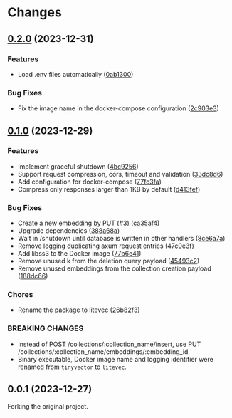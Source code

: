 # Changes

## [0.2.0](https://github.com/prantlf/litevec/compare/v0.1.0...v0.2.0) (2023-12-31)

### Features

* Load .env files automatically ([0ab1300](https://github.com/prantlf/litevec/commit/0ab1300966ab4e486450de9bf460663404c21ad1))

### Bug Fixes

* Fix the image name in the docker-compose configuration ([2c903e3](https://github.com/prantlf/litevec/commit/2c903e3b528689eea651e6843069b081299d489e))

## [0.1.0](https://github.com/prantlf/litevec/compare/v0.0.1...v0.1.0) (2023-12-29)

### Features

* Implement graceful shutdown ([4bc9256](https://github.com/prantlf/litevec/commit/4bc9256e914811c1d09009d74300905567cd5c59))
* Support request compression, cors, timeout and validation ([33dc8d6](https://github.com/prantlf/litevec/commit/33dc8d6341809bfea6f1b8f32006d00a5913b68e))
* Add configuration for docker-compose ([77fc3fa](https://github.com/prantlf/litevec/commit/77fc3faec59a612bff321967b3e45337cd1c0b35))
* Compress only responses larger than 1KB by default ([d413fef](https://github.com/prantlf/litevec/commit/d413fef7a4ed067fb2a44484324185f578d1b5aa))

### Bug Fixes

* Create a new embedding by PUT (#3) ([ca35af4](https://github.com/prantlf/litevec/commit/ca35af436091e068f5b2c957b1d0e9d8b348bb3d))
* Upgrade dependencies ([388a68a](https://github.com/prantlf/litevec/commit/388a68a8cae3eedc839191d439ee8848594744d4))
* Wait in /shutdown until database is written in other handlers ([8ce6a7a](https://github.com/prantlf/litevec/commit/8ce6a7adf5c82a9fba8445c11c21cab037c201a9))
* Remove logging duplicating axum request entries ([47c0e3f](https://github.com/prantlf/litevec/commit/47c0e3fe12eda5db006581a67ca9bcafa1ad677d))
* Add libss3 to the Docker image ([77b6e41](https://github.com/prantlf/litevec/commit/77b6e41a5cbfbb09ce06c3cf87c2b199843b5d29))
* Remove unused k from the deletion query payload ([45493c2](https://github.com/prantlf/litevec/commit/45493c2503d1a14debeb7fb36bf22bd9ffb047ff))
* Remove unused embeddings from the collection creation payload ([188dc66](https://github.com/prantlf/litevec/commit/188dc6652aa954a2c903ee3bf29baec881d5a7e0))

### Chores

* Rename the package to litevec ([26b82f3](https://github.com/prantlf/litevec/commit/26b82f31c2859f4819ed2e2a58fb9667b4717046))

### BREAKING CHANGES

* Instead of POST /collections/:collection_name/insert, use PUT /collections/:collection_name/embeddings/:embedding_id.
* Binary executable, Docker image name and logging identifier were renamed from `tinyvector` to `litevec`.

## 0.0.1 (2023-12-27)

Forking the original project.

